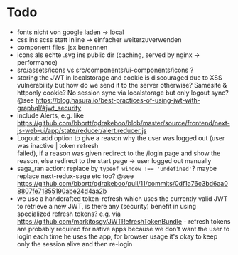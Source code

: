 # Todo
  * fonts nicht von google laden -> local
  * css ins scss statt inline -> einfacher weiterzuverwenden
  * component files .jsx benennen
  * icons als echte .svg ins public dir (caching, served by nginx -> performance)
  * src/assets/icons vs src/components/ui-components/icons ?
  * storing the JWT in localstorage and cookie is discouraged due to XSS vulnerability but how do we send
    it to the server otherwise? Samesite & httponly cookie? No session sync via localstorage but only logout sync? @see https://blog.hasura.io/best-practices-of-using-jwt-with-graphql/#jwt_security
  * include Alerts, e.g. like https://github.com/bbortt/qdrakeboo/blob/master/source/frontend/next-js-web-ui/app/state/reducer/alert.reducer.js
  * Logout: add option to give a reason why the user was logged out (user was inactive | token refresh   
    failed), if a reason was given redirect to the /login page and show the reason, else redirect to the
    start page -> user logged out manually
  * saga_ran action: replace by ``typeof window !== 'undefined'``? maybe replace next-redux-sage etc too?  @see https://github.com/bbortt/qdrakeboo/pull/11/commits/0df1a76c3bd6aa08807fe71855190abe24d4aa2b
  * we use a handcrafted token-refresh which uses the currently valid JWT to retrieve a new JWT, is there
    any (security) benefit in using specialized refresh tokens? e.g. via https://github.com/markitosgv/JWTRefreshTokenBundle - refresh tokens are probably required for native apps because we don't want the user to login each time he uses the app, for browser usage it's okay to keep only the session alive and then re-login
  